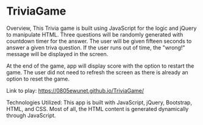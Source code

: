 # TriviaGame
Overview,
This Trivia game is built using JavaScript for the logic and jQuery to manipulate HTML. Three questions will be randomly generated with countdown timer for the answer. The user will be given fifteen seconds to answer a given triva question. If the user runs out of time, the "wrong!" message will be displayed in the screen.

At the end of the game, app will display score with the option to restart the game. The user did not need to refresh the screen as there is already an option to reset the game. 

Link to play: https://0805ewunet.github.io/TriviaGame/

Technologies Utilized:
This app is built with JavaScript, jQuery, Bootstrap, HTML, and CSS. Most of all, the HTML content is generated dynamically through JavaScript. 
